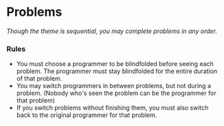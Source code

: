# Problems
*Though the theme is sequential, you may complete problems in any order.*

### Rules
- You must choose a programmer to be blindfolded before seeing each problem. The programmer must stay blindfolded for the
entire duration of that problem.
- You may switch programmers in between problems, but not during a problem. (Nobody who's seen the problem can be the programmer for that problem)
- If you switch problems without finishing them, you must also switch back to the original programmer for that problem.